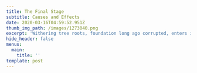 ```yaml
---
title: The Final Stage
subtitle: Causes and Effects
date: 2020-03-16T04:59:52.951Z
thumb_img_path: /images/1273040.png
excerpt: 'Withering tree roots, foundation long ago corrupted, enters it''s final stage. '
hide_header: false
menus:
  main:
    title: ''
template: post
---
```

